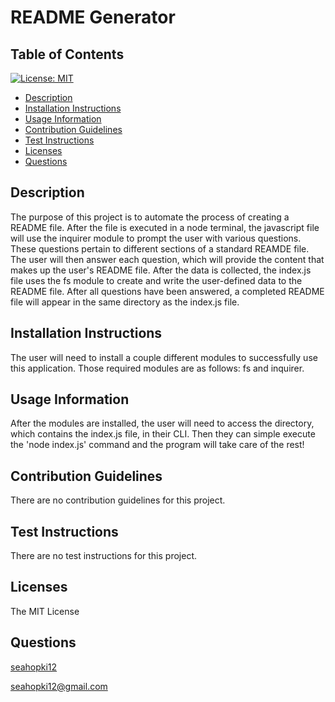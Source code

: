 # README Generator
## Table of Contents
[![License: MIT](https://img.shields.io/badge/License-MIT-yellow.svg)](https://opensource.org/licenses/MIT)
* [Description](#description)
* [Installation Instructions](#installation-instructions)
* [Usage Information](#usage-information)
* [Contribution Guidelines](#contribution-guidelines)
* [Test Instructions](#test-instructions)
* [Licenses](#licenses)
* [Questions](#questions)
## Description
The purpose of this project is to automate the process of creating a README file. After the file is executed in a node terminal, the javascript file will use the inquirer module to prompt the user with various questions. These questions pertain to different sections of a standard REAMDE file. The user will then answer each question, which will provide the content that makes up the user's README file. After the data is collected, the index.js file uses the fs module to create and write the user-defined data to the README file. After all questions have been answered, a completed README file will appear in the same directory as the index.js file.
## Installation Instructions
The user will need to install a couple different modules to successfully use this application. Those required modules are as follows: fs and inquirer.
## Usage Information
After the modules are installed, the user will need to access the directory, which contains the index.js file, in their CLI. Then they can simple execute the 'node index.js' command and the program will take care of the rest!
## Contribution Guidelines
There are no contribution guidelines for this project.
## Test Instructions
There are no test instructions for this project.
## Licenses
The MIT License
## Questions
[seahopki12](https://github.com/seahopki12)

<seahopki12@gmail.com>